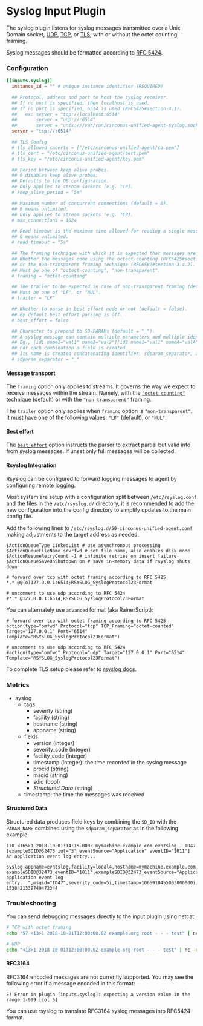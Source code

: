 # Syslog Input Plugin

The syslog plugin listens for syslog messages transmitted over
a Unix Domain socket,
[UDP](https://tools.ietf.org/html/rfc5426),
[TCP](https://tools.ietf.org/html/rfc6587), or
[TLS](https://tools.ietf.org/html/rfc5425); with or without the octet counting framing.

Syslog messages should be formatted according to
[RFC 5424](https://tools.ietf.org/html/rfc5424).

### Configuration

```toml
[[inputs.syslog]]
  instance_id = "" # unique instance identifier (REQUIRED)

  ## Protocol, address and port to host the syslog receiver.
  ## If no host is specified, then localhost is used.
  ## If no port is specified, 6514 is used (RFC5425#section-4.1).
  ##   ex: server = "tcp://localhost:6514"
  ##       server = "udp://:6514"
  ##       server = "unix:///var/run/circonus-unified-agent-syslog.sock"
  server = "tcp://:6514"

  ## TLS Config
  # tls_allowed_cacerts = ["/etc/circonus-unified-agent/ca.pem"]
  # tls_cert = "/etc/circonus-unified-agent/cert.pem"
  # tls_key = "/etc/circonus-unified-agent/key.pem"

  ## Period between keep alive probes.
  ## 0 disables keep alive probes.
  ## Defaults to the OS configuration.
  ## Only applies to stream sockets (e.g. TCP).
  # keep_alive_period = "5m"

  ## Maximum number of concurrent connections (default = 0).
  ## 0 means unlimited.
  ## Only applies to stream sockets (e.g. TCP).
  # max_connections = 1024

  ## Read timeout is the maximum time allowed for reading a single message (default = 5s).
  ## 0 means unlimited.
  # read_timeout = "5s"

  ## The framing technique with which it is expected that messages are transported (default = "octet-counting").
  ## Whether the messages come using the octect-counting (RFC5425#section-4.3.1, RFC6587#section-3.4.1),
  ## or the non-transparent framing technique (RFC6587#section-3.4.2).
  ## Must be one of "octect-counting", "non-transparent".
  # framing = "octet-counting"

  ## The trailer to be expected in case of non-transparent framing (default = "LF").
  ## Must be one of "LF", or "NUL".
  # trailer = "LF"

  ## Whether to parse in best effort mode or not (default = false).
  ## By default best effort parsing is off.
  # best_effort = false

  ## Character to prepend to SD-PARAMs (default = "_").
  ## A syslog message can contain multiple parameters and multiple identifiers within structured data section.
  ## Eg., [id1 name1="val1" name2="val2"][id2 name1="val1" nameA="valA"]
  ## For each combination a field is created.
  ## Its name is created concatenating identifier, sdparam_separator, and parameter name.
  # sdparam_separator = "_"
```

#### Message transport

The `framing` option only applies to streams. It governs the way we expect to receive messages within the stream.
Namely, with the [`"octet counting"`](https://tools.ietf.org/html/rfc5425#section-4.3) technique (default) or with the [`"non-transparent"`](https://tools.ietf.org/html/rfc6587#section-3.4.2) framing.

The `trailer` option only applies when `framing` option is `"non-transparent"`. It must have one of the following values: `"LF"` (default), or `"NUL"`.

#### Best effort

The [`best_effort`](https://github.com/influxdata/go-syslog#best-effort-mode)
option instructs the parser to extract partial but valid info from syslog
messages. If unset only full messages will be collected.

#### Rsyslog Integration

Rsyslog can be configured to forward logging messages to agent by configuring
[remote logging](https://www.rsyslog.com/doc/v8-stable/configuration/actions.html#remote-machine).

Most system are setup with a configuration split between `/etc/rsyslog.conf`
and the files in the `/etc/rsyslog.d/` directory, it is recommended to add the
new configuration into the config directory to simplify updates to the main
config file.

Add the following lines to `/etc/rsyslog.d/50-circonus-unified-agent.conf` making
adjustments to the target address as needed:

```
$ActionQueueType LinkedList # use asynchronous processing
$ActionQueueFileName srvrfwd # set file name, also enables disk mode
$ActionResumeRetryCount -1 # infinite retries on insert failure
$ActionQueueSaveOnShutdown on # save in-memory data if rsyslog shuts down

# forward over tcp with octet framing according to RFC 5425
*.* @@(o)127.0.0.1:6514;RSYSLOG_SyslogProtocol23Format

# uncomment to use udp according to RFC 5424
#*.* @127.0.0.1:6514;RSYSLOG_SyslogProtocol23Format
```

You can alternately use `advanced` format (aka RainerScript):

```
# forward over tcp with octet framing according to RFC 5425
action(type="omfwd" Protocol="tcp" TCP_Framing="octet-counted" Target="127.0.0.1" Port="6514" Template="RSYSLOG_SyslogProtocol23Format")

# uncomment to use udp according to RFC 5424
#action(type="omfwd" Protocol="udp" Target="127.0.0.1" Port="6514" Template="RSYSLOG_SyslogProtocol23Format")
```

To complete TLS setup please refer to [rsyslog docs](https://www.rsyslog.com/doc/v8-stable/tutorials/tls.html).

### Metrics

- syslog
    - tags
        - severity (string)
        - facility (string)
        - hostname (string)
        - appname (string)
    - fields
        - version (integer)
        - severity_code (integer)
        - facility_code (integer)
        - timestamp (integer): the time recorded in the syslog message
        - procid (string)
        - msgid (string)
        - sdid (bool)
        - *Structured Data* (string)
    - timestamp: the time the messages was received

#### Structured Data

Structured data produces field keys by combining the `SD_ID` with the `PARAM_NAME` combined using the `sdparam_separator` as in the following example:

```
170 <165>1 2018-10-01:14:15.000Z mymachine.example.com evntslog - ID47 [exampleSDID@32473 iut="3" eventSource="Application" eventID="1011"] An application event log entry...
```

```
syslog,appname=evntslog,facility=local4,hostname=mymachine.example.com,severity=notice exampleSDID@32473_eventID="1011",exampleSDID@32473_eventSource="Application",exampleSDID@32473_iut="3",facility_code=20i,message="An application event log entry...",msgid="ID47",severity_code=5i,timestamp=1065910455003000000i,version=1i 1538421339749472344
```

### Troubleshooting

You can send debugging messages directly to the input plugin using netcat:

```sh
# TCP with octet framing
echo "57 <13>1 2018-10-01T12:00:00.0Z example.org root - - - test" | nc 127.0.0.1 6514

# UDP
echo "<13>1 2018-10-01T12:00:00.0Z example.org root - - - test" | nc -u 127.0.0.1 6514
```

#### RFC3164

RFC3164 encoded messages are not currently supported.  You may see the following error if a message encoded in this format:

```
E! Error in plugin [inputs.syslog]: expecting a version value in the range 1-999 [col 5]
```

You can use rsyslog to translate RFC3164 syslog messages into RFC5424 format.

